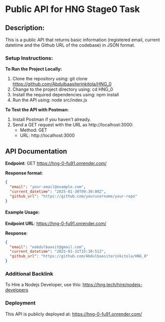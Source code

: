 # Public API for HNG Stage0 Task

## Description:
This is a public API that returns basic information (registered email, current datetime and the Github URL of the codebase) in JSON format.


### Setup Instructions:
**To Run the Project Locally:**
1. Clone the repository using: git clone https://github.com/Abdulbaasiterinkitola/HNG_0
2. Change to the project directory using: cd HNG_0
3. Install the required dependencies using: npm install
4. Run the API using: node src/index.js

**To Test the API with Postman:**
1. Install Postman if you haven't already.
2. Send a GET request with the URL as http://localhost:3000:
   - Method: GET
   - URL: http://localhost:3000


## API Documentation

**Endpoint**: GET https://hng-0-fu91.onrender.com/


**Response format**:
```json
{
  "email": "your-email@example.com",
  "current_datetime": "2025-01-30T09:30:00Z",
  "github_url": "https://github.com/yourusername/your-repo"
}
```

#### Example Usage:

**Endpoint URL**: https://hng-0-fu91.onrender.com/

**Response**:
```json
{
  "email": "eabdulbaasit@gmail.com",
  "current_datetime": "2025-01-31T15:30:51Z",
  "github_url": "https://github.com/Abdulbaasiterinkitola/HNG_0"
}
```

### Additional Backlink
To Hire a Nodejs Developer, use this: https://hng.tech/hire/nodejs-developers


### Deployment
This API is publicly deployed at: https://hng-0-fu91.onrender.com/
